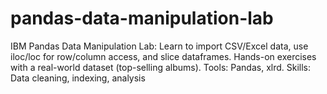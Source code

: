 # pandas-data-manipulation-lab
IBM Pandas Data Manipulation Lab: Learn to import CSV/Excel data, use iloc/loc for row/column access, and slice dataframes. Hands-on exercises with a real-world dataset (top-selling albums). Tools: Pandas, xlrd. Skills: Data cleaning, indexing, analysis
